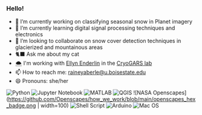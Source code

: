 ### Hello!

- 🔭 I’m currently working on classifying seasonal snow in Planet imagery
- 🌱 I’m currently learning digital signal processing techniques and electronics
- 🤔 I’m looking to collaborate on snow cover detection techniques in glacierized and mountainous areas
- 🐈‍⬛ Ask me about my cat
- 🌨 I'm working with [Ellyn Enderlin](https://github.com/ellynenderlin) in the [CryoGARS lab](https://www.boisestate.edu/earth-cryogars/)
- 📫 How to reach me: raineyaberle@u.boisestate.edu
- 😄 Pronouns: she/her

![Python](https://img.shields.io/badge/python-3670A0?style=for-the-badge&logo=python&logoColor=ffdd54)
![Jupyter Notebook](https://img.shields.io/badge/jupyter-%23FA0F00.svg?style=for-the-badge&logo=jupyter&logoColor=white)
![MATLAB](https://img.shields.io/badge/-MATLAB-orange?style=for-the-badge&logo=MATLAB)
![QGIS](https://img.shields.io/badge/qgis-3.24_Tisler-93b023?&style=for-the-badge&logo=qgis&logoColor=white)
![NASA Openscapes](https://github.com/Openscapes/how_we_work/blob/main/openscapes_hex_badge.png | width=100)
![Shell Script](https://img.shields.io/badge/shell_script-%23121011.svg?style=for-the-badge&logo=gnu-bash&logoColor=white)
![Arduino](https://img.shields.io/badge/-Arduino-00979D?style=for-the-badge&logo=Arduino&logoColor=white)
![Mac OS](https://img.shields.io/badge/mac%20os-000000?style=for-the-badge&logo=macos&logoColor=F0F0F0)

